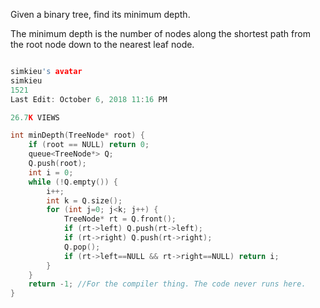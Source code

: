 Given a binary tree, find its minimum depth.

The minimum depth is the number of nodes along the shortest path from the root node down to the nearest leaf node.

```c++

simkieu's avatar
simkieu
1521
Last Edit: October 6, 2018 11:16 PM

26.7K VIEWS

int minDepth(TreeNode* root) {
    if (root == NULL) return 0;
    queue<TreeNode*> Q;
    Q.push(root);
    int i = 0;
    while (!Q.empty()) {
        i++;
        int k = Q.size();
        for (int j=0; j<k; j++) {
            TreeNode* rt = Q.front();
            if (rt->left) Q.push(rt->left);
            if (rt->right) Q.push(rt->right);
            Q.pop();
            if (rt->left==NULL && rt->right==NULL) return i;
        }
    }
    return -1; //For the compiler thing. The code never runs here.
}
```

